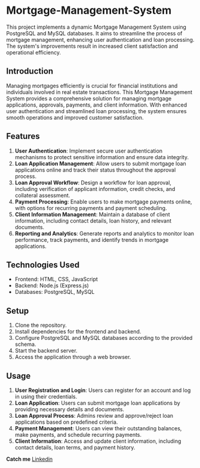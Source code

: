 # Mortgage-Management-System

This project implements a dynamic Mortgage Management System using PostgreSQL and MySQL databases. It aims to streamline the process of mortgage management, enhancing user authentication and loan processing. The system's improvements result in increased client satisfaction and operational efficiency.

## Introduction

Managing mortgages efficiently is crucial for financial institutions and individuals involved in real estate transactions. This Mortgage Management System provides a comprehensive solution for managing mortgage applications, approvals, payments, and client information. With enhanced user authentication and streamlined loan processing, the system ensures smooth operations and improved customer satisfaction.

## Features

1. **User Authentication**: Implement secure user authentication mechanisms to protect sensitive information and ensure data integrity.
2. **Loan Application Management**: Allow users to submit mortgage loan applications online and track their status throughout the approval process.
3. **Loan Approval Workflow**: Design a workflow for loan approval, including verification of applicant information, credit checks, and collateral assessment.
4. **Payment Processing**: Enable users to make mortgage payments online, with options for recurring payments and payment scheduling.
5. **Client Information Management**: Maintain a database of client information, including contact details, loan history, and relevant documents.
6. **Reporting and Analytics**: Generate reports and analytics to monitor loan performance, track payments, and identify trends in mortgage applications.

## Technologies Used

- Frontend: HTML, CSS, JavaScript
- Backend: Node.js (Express.js)
- Databases: PostgreSQL, MySQL

## Setup

1. Clone the repository.
2. Install dependencies for the frontend and backend.
3. Configure PostgreSQL and MySQL databases according to the provided schema.
4. Start the backend server.
5. Access the application through a web browser.

## Usage

1. **User Registration and Login**: Users can register for an account and log in using their credentials.
2. **Loan Application**: Users can submit mortgage loan applications by providing necessary details and documents.
3. **Loan Approval Process**: Admins review and approve/reject loan applications based on predefined criteria.
4. **Payment Management**: Users can view their outstanding balances, make payments, and schedule recurring payments.
5. **Client Information**: Access and update client information, including contact details, loan terms, and payment history.


**Catch me**
[Linkedin](https://www.linkedin.com/in/sakavivek911/)
